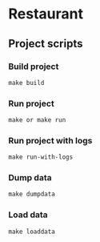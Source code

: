 # Restaurant
## Project scripts
### Build project
```makefile
make build
```
### Run project
```makefile
make or make run
```
### Run project with logs
```makefile
make run-with-logs
```
### Dump data
```makefile
make dumpdata
```
### Load data
```makefile
make loaddata
```